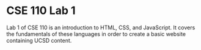 # CSE 110 Lab 1

Lab 1 of CSE 110 is an introduction to HTML, CSS, and JavaScript. It covers the fundamentals of these languages in order to create a basic website containing UCSD content.
